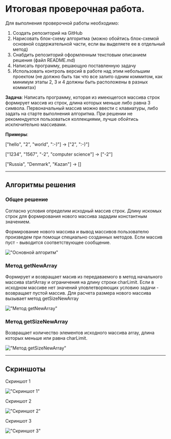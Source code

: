 # Итоговая проверочная работа.

Для выполнения проверочной работы необходимо:

1. Создать репозиторий на GitHub
2. Нарисовать блок-схему алгоритма (можно обойтись блок-схемой основной содержательной части, если вы выделяете ее в отдельный метод)
3. Снабдить репозиторий оформленным текстовым описанием решения (файл README.md)
4. Написать программу, решающую поставленную задачу
5. Использовать контроль версий в работе над этим небольшим проектом (не должно быть так что все залито одним коммитом, как минимум этапы 2, 3 и 4 должны быть расположены в разных коммитах)

**Задача**: Написать программу, которая из имеющегося массива строк формирует массив из строк, длина которых меньше либо равна 3 символа. Первоначальный массив можно ввести с клавиатуры, либо задать на старте выполнения алгоритма. При решении не рекомендуется пользоваться коллекциями, лучше обойтись исключительно массивами.

**Примеры**:

["hello", "2", "world", ":-)"] -> ["2", ":-)"]

["1234", "1567", "-2", "computer science"] -> ["-2"]

["Russia", "Denmark", "Kazan"] -> []

---

## Алгоритмы решения 

### Общее решение

Согласно условия определим исходный массив строк. Длину искомых строк для формирования нового массива зададим константным значением.

Формирование нового массива и вывод  массивов пользователю произведем при помощи специально созданных методов. Если массив пуст - выводится соответствующее сообщение.

!["Основной алгоритм"](/Images/Main.drawio.png "Main algorythm")

### Метод getNewArray

Формирует и возвращает масив из передаваемого в метод начального массива startArray и ограничения на длину строки charLimit. Если в исходном массиве нет значений уловлетворяющих условию задачи - возвращает пустой массив. Для расчета размера нового массива вызывает метод getSizeNewArray

!["Метод getNewArray"](/Images/getNewArray.drawio.png "Algorythm getNewArray")

### Метод getSizeNewArray

Возвращает количество элементов исходного массива array, длина которых меньше или равна charLimit.

!["Метод getSizeNewArray"](/Images/getSizeNewArray.drawio.png "Algorythm getSizeNewArray")

---

## Скриншоты 

Скриншот 1

!["Скриншот 1"](/Images/2022-07-25_133914.png "Screen 1")


Скриншот 2

!["Скриншот 2"](/Images/2022-07-25_133956.png "Screen 2")


Скриншот 3

!["Скриншот 3"](/Images/2022-07-25_134029.png "Screen 3")
